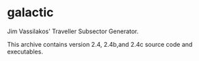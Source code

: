 galactic
========

Jim Vassilakos' Traveller Subsector Generator.

This archive contains version 2.4, 2.4b,and 2.4c source code and executables.


